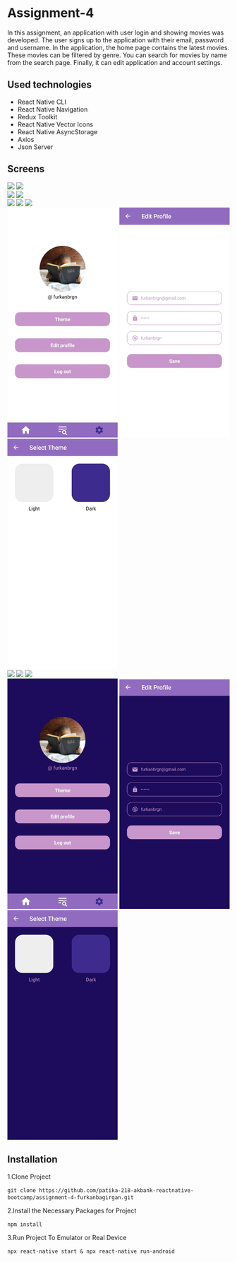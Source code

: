# Assignment-4
In this assignment, an application with user login and showing movies was developed. The user signs up to the application with their email, password and username. In the application, the home page contains the latest movies. These movies can be filtered by genre. You can search for movies by name from the search page. Finally, it can edit application and account settings.

## Used technologies
- React Native CLI
- React Native Navigation
- Redux Toolkit
- React Native Vector Icons
- React Native AsyncStorage
- Axios
- Json Server

## Screens
<div>
<kbd><img src="screenshots/lightLogin.jpg" width="250"></kbd>
<kbd><img src="screenshots/darkLogin.jpg" width="250"></kbd>
</div>
<div>
<kbd><img src="screenshots/lightSignup.jpg" width="250"></kbd>
<kbd><img src="screenshots/darkSignup.jpg" width="250"></kbd>
</div>
<div>
<kbd><img src="screenshots/lightContacts.jpg" width="250"></kbd>
<kbd><img src="screenshots/lightMessages.jpg" width="250"></kbd>
<kbd><img src="screenshots/lightChat.jpg" width="250"></kbd>
</div>
<div>
<kbd><img src="screenshots/lightSettings.jpg" width="250"></kbd>
<kbd><img src="screenshots/lightProfile.jpg" width="250"></kbd>
<kbd><img src="screenshots/lightTheme.jpg" width="250"></kbd>
</div>
<div>
<kbd><img src="screenshots/darkContacts.jpg" width="250"></kbd>
<kbd><img src="screenshots/darkMessages.jpg" width="250"></kbd>
<kbd><img src="screenshots/darkChat.jpg" width="250"></kbd>
</div>
<div>
<kbd><img src="screenshots/darkSettings.jpg" width="250"></kbd>
<kbd><img src="screenshots/darkProfile.jpg" width="250"></kbd>
<kbd><img src="screenshots/darkTheme.jpg" width="250"></kbd>
</div>

## Installation
1.Clone Project
```
git clone https://github.com/patika-218-akbank-reactnative-bootcamp/assignment-4-furkanbagirgan.git
```
2.Install the Necessary Packages for Project
```
npm install
```
3.Run Project To Emulator or Real Device
```
npx react-native start & npx react-native run-android
```
